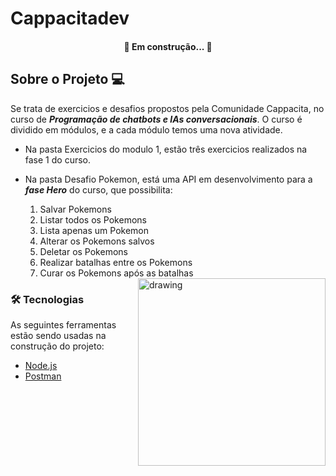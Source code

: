 # **Cappacitadev**

<h4 align="center"> 
	🚧  Em construção...  🚧
</h4>

## **Sobre o Projeto** 💻

Se trata de exercicios e desafios propostos pela Comunidade Cappacita, no curso de **_Programação de chatbots e IAs conversacionais_**.
O curso é dividido em módulos, e a cada módulo temos uma nova atividade.

* Na pasta Exercicios do modulo 1,  estão três exercicios realizados na fase 1 do curso.
* Na pasta Desafio Pokemon, está uma API em desenvolvimento para a  **_fase Hero_** do curso, que possibilita:
    1. Salvar Pokemons
    2. Listar todos os Pokemons 
    3. Lista apenas um Pokemon
    4. Alterar os Pokemons salvos
    5. Deletar os Pokemons
    6. Realizar batalhas entre os Pokemons
    7. Curar os Pokemons após as batalhas   
    
    <img src ="http://25.media.tumblr.com/tumblr_l8sknxrLX61qdtuqno1_500.gif" alt="drawing" width="300" align = "right"/>
       
### 🛠 Tecnologias

As seguintes ferramentas estão sendo usadas na construção do projeto:

- [Node.js](https://nodejs.org/en/)
- [Postman](https://www.postman.com/)

 

